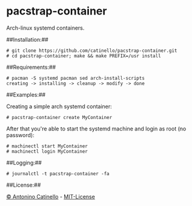 pacstrap-container
===

Arch-linux systemd containers.

##Installation:##

    # git clone https://github.com/catinello/pacstrap-container.git
    # cd pacstrap-container; make && make PREFIX=/usr install

##Requirements:##

    # pacman -S systemd pacman sed arch-install-scripts
    creating -> installing -> cleanup -> modify -> done

##Examples:##

Creating a simple arch systemd container:

    # pacstrap-container create MyContainer

After that you're able to start the systemd machine and login as root (no password):

    # machinectl start MyContainer
    # machinectl login MyContainer

##Logging:##

    # journalctl -t pacstrap-container -fa

##License:##

[&copy; Antonino Catinello][HOME] - [MIT-License][MIT]

[MIT]:https://github.com/catinello/pacstrap-container/blob/master/LICENSE
[HOME]:http://antonino.catinello.eu
